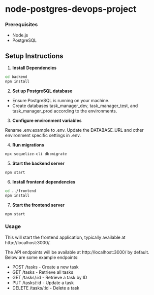 # node-postgres-devops-project

### Prerequisites
- Node.js
- PostgreSQL

## Setup Instructions

1. **Install Dependencies**

```bash
cd backend
npm install
```
2. **Set up PostgreSQL database**

- Ensure PostgreSQL is running on your machine.
- Create databases task_manager_dev, task_manager_test, and task_manager_prod according to the environments.

3. **Configure environment variables**

Rename .env.example to .env.
Update the DATABASE_URL and other environment specific settings in .env.


4. **Run migrations**

```bash
npx sequelize-cli db:migrate
```

5. **Start the backend server**

```bash
npm start
```

6. **Install frontend dependencies**

```bash
cd ../frontend
npm install
```

7. **Start the frontend server**

```bash
npm start
```

### Usage

This will start the frontend application, typically available at http://localhost:3000/.

The API endpoints will be available at http://localhost:3000/ by default. Below are some example endpoints:

- POST /tasks - Create a new task
- GET /tasks - Retrieve all tasks
- GET /tasks/:id - Retrieve a task by ID
- PUT /tasks/:id - Update a task
- DELETE /tasks/:id - Delete a task
